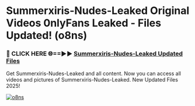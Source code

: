 # Summerxiris-Nudes-Leaked Original Videos 0nlyFans Leaked - Files Updated! (o8ns)

<h3>🔴 CLICK HERE 🌐==►► <a href="https://tinyurl.com/5h6xmrr3" rel="nofollow">Summerxiris-Nudes-Leaked Updated Files</a></h3>

Get Summerxiris-Nudes-Leaked and all content. Now you can access all videos and pictures of Summerxiris-Nudes-Leaked. New Updated Files 2025!

[![o8ns](https://i.imgur.com/KVD873Z.gif)](https://tinyurl.com/5h6xmrr3)
